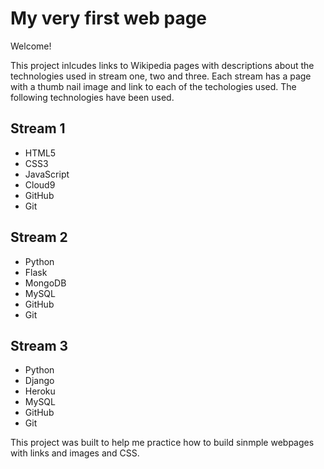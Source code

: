 # My very first web page

Welcome!

This project inlcudes links to Wikipedia pages with descriptions about the technologies used in stream one, two and three. Each stream has a page with a thumb nail image and link to each
of the techologies used. The following technologies have been used.

## Stream 1

* HTML5
* CSS3
* JavaScript
* Cloud9
* GitHub
* Git

## Stream 2

* Python
* Flask
* MongoDB
* MySQL
* GitHub
* Git

## Stream 3

* Python
* Django
* Heroku
* MySQL
* GitHub
* Git

This project was built to help me practice how to build sinmple webpages with
links and images and CSS.